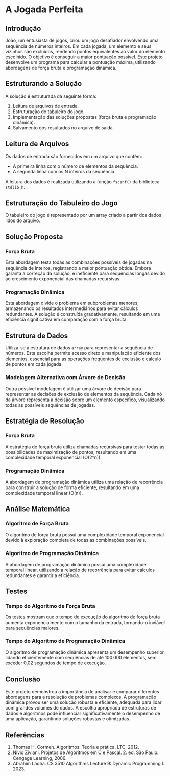 # A Jogada Perfeita

## Introdução

João, um entusiasta de jogos, criou um jogo desafiador envolvendo uma sequência de números inteiros. Em cada jogada, um elemento e seus vizinhos são excluídos, rendendo pontos equivalentes ao valor do elemento escolhido. O objetivo é conseguir a maior pontuação possível. Este projeto desenvolve um programa para calcular a pontuação máxima, utilizando abordagens de força bruta e programação dinâmica.

## Estruturando a Solução

A solução é estruturada da seguinte forma:

1. Leitura de arquivos de entrada.
2. Estruturação do tabuleiro do jogo.
3. Implementação das soluções propostas (força bruta e programação dinâmica).
4. Salvamento dos resultados no arquivo de saída.

## Leitura de Arquivos

Os dados de entrada são fornecidos em um arquivo que contém:
- A primeira linha com o número de elementos da sequência.
- A segunda linha com os N inteiros da sequência.

A leitura dos dados é realizada utilizando a função `fscanf()` da biblioteca `stdlib.h`.

## Estruturação do Tabuleiro do Jogo

O tabuleiro do jogo é representado por um array criado a partir dos dados lidos do arquivo.

## Solução Proposta

### Força Bruta

Esta abordagem testa todas as combinações possíveis de jogadas na sequência de inteiros, registrando a maior pontuação obtida. Embora garanta a correção da solução, é ineficiente para sequências longas devido ao crescimento exponencial das chamadas recursivas.

### Programação Dinâmica

Esta abordagem divide o problema em subproblemas menores, armazenando os resultados intermediários para evitar cálculos redundantes. A solução é construída gradativamente, resultando em uma eficiência significativa em comparação com a força bruta.

## Estrutura de Dados

Utiliza-se a estrutura de dados `array` para representar a sequência de números. Esta escolha permite acesso direto e manipulação eficiente dos elementos, essencial para as operações frequentes de exclusão e cálculo de pontos em cada jogada.

### Modelagem Alternativa com Árvore de Decisão

Outra possível modelagem é utilizar uma árvore de decisão para representar as decisões de exclusão de elementos da sequência. Cada nó da árvore representa a decisão sobre um elemento específico, visualizando todas as possíveis sequências de jogadas.

## Estratégia de Resolução

### Força Bruta

A estratégia de força bruta utiliza chamadas recursivas para testar todas as possibilidades de maximização de pontos, resultando em uma complexidade temporal exponencial \(O(2^n)\).

### Programação Dinâmica

A abordagem de programação dinâmica utiliza uma relação de recorrência para construir a solução de forma eficiente, resultando em uma complexidade temporal linear \(O(n)\).

## Análise Matemática

### Algoritmo de Força Bruta

O algoritmo de força bruta possui uma complexidade temporal exponencial devido à exploração completa de todas as combinações possíveis.

### Algoritmo de Programação Dinâmica

A abordagem de programação dinâmica possui uma complexidade temporal linear, utilizando a relação de recorrência para evitar cálculos redundantes e garantir a eficiência.

## Testes

### Tempo do Algoritmo de Força Bruta

Os testes mostram que o tempo de execução do algoritmo de força bruta aumenta exponencialmente com o tamanho da entrada, tornando-o inviável para sequências maiores.

### Tempo do Algoritmo de Programação Dinâmica

O algoritmo de programação dinâmica apresenta um desempenho superior, lidando eficientemente com sequências de até 100.000 elementos, sem exceder 0,02 segundos de tempo de execução.

## Conclusão

Este projeto demonstrou a importância de analisar e comparar diferentes abordagens para a resolução de problemas complexos. A programação dinâmica provou ser uma solução robusta e eficiente, adequada para lidar com grandes volumes de dados. A escolha apropriada de estruturas de dados e algoritmos pode influenciar significativamente o desempenho de uma aplicação, garantindo soluções robustas e otimizadas.

## Referências

1. Thomas H. Cormen. Algoritmos: Teoria e prática. LTC, 2012.
2. Nivio Ziviani. Projetos de Algoritmos em C e Pascal. 2. ed. São Paulo: Cengage Learning, 2006.
3. Abrahim Ladha. CS 3510 Algorithms Lecture 9: Dynamic Programming I. 2023.
